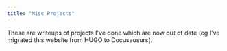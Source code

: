 ```yaml
---
title: "Misc Projects"
---
```


These are writeups of projects I've done which are now out of date (eg I've migrated this website from HUGO to Docusausurs).

